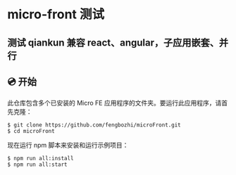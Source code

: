 # micro-front 测试

## 测试 qiankun 兼容 react、angular，子应用嵌套、并行

## 💿 开始

此仓库包含多个已安装的 Micro FE 应用程序的文件夹。要运行此应用程序，请首先克隆：

```shell
$ git clone https://github.com/fengbozhi/microFront.git
$ cd microFront
```

现在运行 npm 脚本来安装和运行示例项目：

```shell
$ npm run all:install
$ npm run all:start
```
